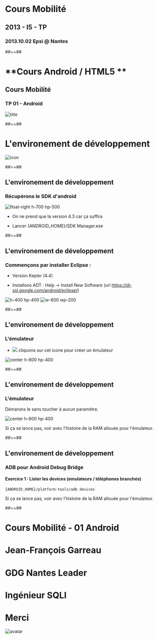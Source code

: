 <div class="first-slide"></div>

# **Cours Mobilité**

## 2013 - I5 - TP

### 2013.10.02 Epsi @ **Nantes**


##==##

<div class="title"></div>

# **Cours Android / HTML5 **

## Cours Mobilité

### TP 01 - Android

![title](/assets/images/Android-Developers.png)

<footer/>

##==##

<!--
  __  __  ____  _   _ _____  ______   __  __  ____  ____ _____ _      ______ 
 |  \/  |/ __ \| \ | |  __ \|  ____| |  \/  |/ __ \|  _ \_   _| |    |  ____|
 | \  / | |  | |  \| | |  | | |__    | \  / | |  | | |_) || | | |    | |__   
 | |\/| | |  | | . ` | |  | |  __|   | |\/| | |  | |  _ < | | | |    |  __|  
 | |  | | |__| | |\  | |__| | |____  | |  | | |__| | |_) || |_| |____| |____ 
 |_|  |_|\____/|_| \_|_____/|______| |_|  |_|\____/|____/_____|______|______|
                                                                             
-->

<div class='transition'></div>

# L'environement de développement

![icon](/assets/images/eclipse.png)

##==##

## L'environement de développement

### Récupérons le SDK d'android

![float-right h-700 hp-500](assets/images/tp01/sdk_install.png)
 
* On ne prend que la version 4.3 car ça suffira

* Lancer {ANDROID_HOME}/SDK Manager.exe

<aside class="notes">

</aside>
<footer/>

##==##

## L'environement de développement

### Commençons par installer Eclipse : 

 * Version Kepler (4.4)

 * Installons ADT : Help -> Install New Software (url https://dl-ssl.google.com/android/eclipse/)

![h-400 hp-400](assets/images/tp01/adt_install.png)
![w-600 wp-200](assets/images/tp01/adt_install_bis.png)

<footer />

##==##

## L'environement de développement

### L'émulateur

* ![](assets/images/tp01/adt_emulator.png) cliquons sur cet icone pour créer un émulateur

![center h-600 hp-400](assets/images/tp01/first_emulator.png)


<aside class="notes">

</aside>
<footer/>

##==##

## L'environement de développement

### L'émulateur

Démarons le sans toucher à aucun paramètre.

![center h-600 hp-400](assets/images/tp01/start_emulator.png)

<footer />

<aside class="notes">
Si ça se lance pas, voir avec l'histoire de la RAM allouée pour l'émulateur.
</aside>

##==##

## L'environement de développement

### **ADB** pour Android Debug Bridge

#### Exercice 1 : Lister les devices (emulateurs / téléphones branchés)

```
{ANDROID_HOME}/platform-tools/adb devices
```



<footer />

<aside class="notes">
Si ça se lance pas, voir avec l'histoire de la RAM allouée pour l'émulateur.
</aside>

##==##

<div class="last-slide"></div>

<div class="topic-title"></div>

# Cours Mobilité - 01 Android

<div class="presenter"></div>

# **Jean-François Garreau**

<div class="gdg-rule"></div>

# GDG Nantes Leader

<div class="work-rule"></div>

# Ingénieur SQLI

<div class="thank-message"></div>

# **Merci**

![avatar](/assets/images/jf.jpg)

<footer/>